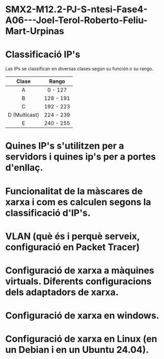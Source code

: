 # SMX2-M12.2-PJ-S-ntesi-Fase4-A06---Joel-Terol-Roberto-Feliu-Mart-Urpinas

# Classificació IP's 

Las IPs se classifican en diversas clases según su función o su rango.

|Clase  |Rango  |
|:-------:|:-------------:|
|   A     | 0 - 127      |
|   B     | 128 - 191      |
|   C     |  192 - 223     |
|   D  (Multicast)   |  224 - 239     |
| E       |  240 - 255     |
# Quines IP's s'utilitzen per a servidors i quines ip's per a portes d'enllaç. 

# Funcionalitat de la màscares de xarxa i com es calculen segons la classificació d'IP's. 

# VLAN (què és i perquè serveix, configuració en Packet Tracer) 

# Configuració de xarxa a màquines virtuals. Diferents configuracions dels adaptadors de xarxa. 

# Configuració de xarxa en windows. 

# Configuració de xarxa en Linux (en un Debian i en un Ubuntu 24.04). 
